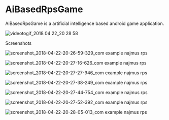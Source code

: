 # AiBasedRpsGame
AiBasedRpsGame is a artificial intelligence based android game application.

![videotogif_2018 04 22_20 28 58](https://user-images.githubusercontent.com/31741209/39122160-94565afa-4711-11e8-8d24-7a3b8878916a.gif)
 
Screenshots

![screenshot_2018-04-22-20-26-59-329_com example najmus rps](https://user-images.githubusercontent.com/31741209/39122203-c9be8cc6-4711-11e8-87b3-700113b5bba2.png)

![screenshot_2018-04-22-20-27-16-626_com example najmus rps](https://user-images.githubusercontent.com/31741209/39122210-d1919ab0-4711-11e8-8852-76f0f9b84369.png)

![screenshot_2018-04-22-20-27-27-946_com example najmus rps](https://user-images.githubusercontent.com/31741209/39122219-da6001b8-4711-11e8-905c-4297e9e43dfd.png)

![screenshot_2018-04-22-20-27-38-249_com example najmus rps](https://user-images.githubusercontent.com/31741209/39122242-e5649b14-4711-11e8-8e1d-089d2c66bd21.png)

![screenshot_2018-04-22-20-27-44-754_com example najmus rps](https://user-images.githubusercontent.com/31741209/39122252-ee0f0060-4711-11e8-8e3d-fe5434b1bb05.png)

![screenshot_2018-04-22-20-27-52-392_com example najmus rps](https://user-images.githubusercontent.com/31741209/39122262-f800df26-4711-11e8-8931-77370ec5b35e.png)

![screenshot_2018-04-22-20-28-05-013_com example najmus rps](https://user-images.githubusercontent.com/31741209/39122272-00ed9a7a-4712-11e8-9b29-19a17a14cc75.png)
